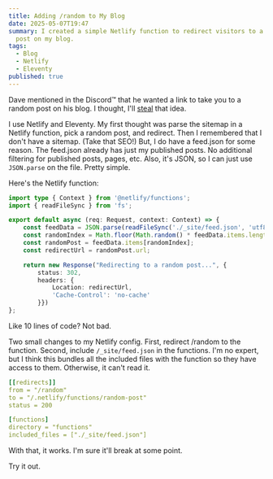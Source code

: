 ```yaml
---
title: Adding /random to My Blog
date: 2025-05-07T19:47
summary: I created a simple Netlify function to redirect visitors to a random
  post on my blog.
tags:
  - Blog
  - Netlify
  - Eleventy
published: true
---
```

Dave mentioned in the Discord™ that he wanted a link to take you to a random post on his blog. I thought, I'll [steal](https://austinkleon.com/steal/) that idea.

I use Netlify and Eleventy. My first thought was parse the sitemap in a Netlify function, pick a random post, and redirect. Then I remembered that I don't have a sitemap. (Take that SEO!) But, I do have a feed.json for some reason. The feed.json already has just my published posts. No additional filtering for published posts, pages, etc. Also, it's JSON, so I can just use `JSON.parse` on the file. Pretty simple.

Here's the Netlify function:

```ts
import type { Context } from '@netlify/functions';
import { readFileSync } from 'fs';

export default async (req: Request, context: Context) => {
    const feedData = JSON.parse(readFileSync('./_site/feed.json', 'utf8'));
    const randomIndex = Math.floor(Math.random() * feedData.items.length);
    const randomPost = feedData.items[randomIndex];
    const redirectUrl = randomPost.url;

    return new Response("Redirecting to a random post...", {
        status: 302,
        headers: {
            Location: redirectUrl,
            'Cache-Control': 'no-cache'
        }})
};
```

Like 10 lines of code? Not bad.

Two small changes to my Netlify config. First, redirect /random to the function. Second, include `/_site/feed.json` in the functions. I'm no expert, but I think this bundles all the included files with the function so they have access to them. Otherwise, it can't read it.

```yml
[[redirects]]
from = "/random"
to = "/.netlify/functions/random-post"
status = 200

[functions]
directory = "functions"
included_files = ["./_site/feed.json"]
```

With that, it works. I'm sure it'll break at some point.

Try it out.